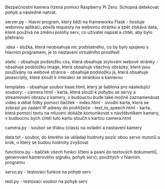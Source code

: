 Bezpečnostní kamera řízená pomocí Raspberry Pi Zero. Schopná detekovat pohyb a následně nahrát.

server.py - hlavní program, který běží na frameworku Flask - hostuje webovou aplikaci, posílá requesty na webovou stránku a zpět získává data, které používá na změnu polohy serv, co uživatel napsal a chtěl, aby bylo přehráno

.idea - složka, která neobsahuje nic podstatného, co by bylo spojeno s hlavním programem, je to nastavení virtuálního prostředí

static - obsahuje podsložku css, která obsahuje stylování webové stránky
       - obsahuje podsložku image, která obsahuje všechny obrázky, které jsou používány na webové stránce
       - obsahuje podsložku js, která obsahuje javascripty, které slouží k interakci se stránkou a kamerou 

templates - obsahuje soubor base.html, který je šablona pro následující soubory:
          - camera.html - karta, která slouží k pohybu se servy a streamování obrazu z kamery, v budoucnu bude také možné zaznamenávat video a dělat fotky pomocí tlačítek 
          - index.html - úvodní karta, která se zobrazí po zadání IP adresy do prohlížeče
          - text_to_speech.html - karta, která pomocí textu na mluvení dokáže komunikovat s návštěvníkem kamery, v budoucnu bych chtěl tuto kartu sloučit s kartou camera.html
          
camera.py - soubor se třídou (class) na ovládní a nastavení kamery          
          
data.txt - soubor, do kterého se ukládají hodnoty pozic obou servo motorů a krok, o který se budou hodnoty zvyšovat

functions.py - balíček všech funkcí (čtení a psaní do textových dokumentů, generování kamerového signálu, pohyb serv), použitých v hlavním programu

servo.py - testovací funkce na pohyb serv

test.py - testovací soubor na pohyb serv
